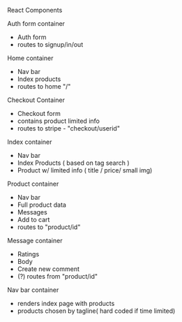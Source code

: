React Components

Auth form container
- Auth form
- routes to signup/in/out

Home container
- Nav bar
- Index products
- routes to home "/"

Checkout Container
- Checkout form
- contains product limited info
- routes to stripe - "checkout/userid"

Index container
- Nav bar
- Index Products ( based on tag search )
- Product w/ limited info ( title / price/ small img)

Product container
- Nav bar
- Full product data
- Messages
- Add to cart
- routes to "product/id"

Message container
- Ratings
- Body
- Create new comment
- (?) routes from "product/id"

Nav bar container
- renders index page with products
- products chosen by tagline( hard coded if time limited)
